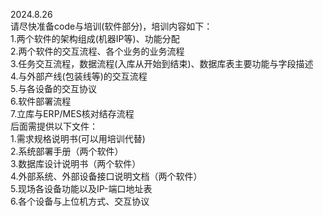 2024.8.26<br>
请尽快准备code与培训(软件部分)，培训内容如下：<br>
1.两个软件的架构组成(机器IP等)、功能分配<br>
2.两个软件的交互流程、各个业务的业务流程<br>
3.任务交互流程，数据流程(入库从开始到结束)、数据库表主要功能与字段描述<br>
4.与外部产线(包装线等)的交互流程<br>
5.与各设备的交互协议<br>
6.软件部署流程<br>
7.立库与ERP/MES核对结存流程<br>
后面需提供以下文件：<br>
1.需求规格说明书(可以用培训代替)<br>
2.系统部署手册（两个软件）<br>
3.数据库设计说明书（两个软件）<br>
4.外部系统、外部设备接口说明文档（两个软件）<br>
5.现场各设备功能以及IP-端口地址表<br>
6.各个设备与上位机方式、交互协议<br>
